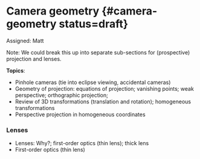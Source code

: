 # Camera geometry {#camera-geometry status=draft}

Assigned: Matt

Note: We could break this up into separate sub-sections for (prospective) projection and lenses.

**Topics**:

* Pinhole cameras (tie into eclipse viewing, accidental cameras)
* Geometry of projection: equations of projection; vanishing points; weak perspective; orthographic projection;
* Review of 3D transformations (translation and rotation); homogeneous transformations
* Perspective projection in homogeneous coordinates


### Lenses

* Lenses: Why?; first-order optics (thin lens); thick lens
* First-order optics (thin lens)
